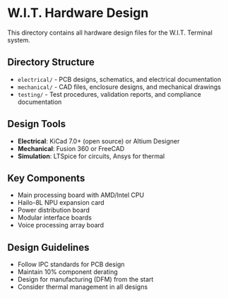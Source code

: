 # W.I.T. Hardware Design

This directory contains all hardware design files for the W.I.T. Terminal system.

## Directory Structure
- `electrical/` - PCB designs, schematics, and electrical documentation
- `mechanical/` - CAD files, enclosure designs, and mechanical drawings
- `testing/` - Test procedures, validation reports, and compliance documentation

## Design Tools
- **Electrical**: KiCad 7.0+ (open source) or Altium Designer
- **Mechanical**: Fusion 360 or FreeCAD
- **Simulation**: LTSpice for circuits, Ansys for thermal

## Key Components
- Main processing board with AMD/Intel CPU
- Hailo-8L NPU expansion card
- Power distribution board
- Modular interface boards
- Voice processing array board

## Design Guidelines
- Follow IPC standards for PCB design
- Maintain 10% component derating
- Design for manufacturing (DFM) from the start
- Consider thermal management in all designs
